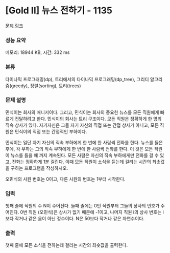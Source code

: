 # [Gold II] 뉴스 전하기 - 1135 

[문제 링크](https://www.acmicpc.net/problem/1135) 

### 성능 요약

메모리: 18944 KB, 시간: 332 ms

### 분류

다이나믹 프로그래밍(dp), 트리에서의 다이나믹 프로그래밍(dp_tree), 그리디 알고리즘(greedy), 정렬(sorting), 트리(trees)

### 문제 설명

<p>민식이는 회사의 매니저이다. 그리고, 민식이는 회사의 중요한 뉴스를 모든 직원에게 빠르게 전달하려고 한다. 민식이의 회사는 트리 구조이다. 모든 직원은 정확하게 한 명의 직속 상사가 있다. 자기자신은 그들 자기 자신의 직접 또는 간접 상사가 아니고, 모든 직원은 민식이의 직접 또는 간접적인 부하이다.</p>

<p>민식이는 일단 자기 자신의 직속 부하에게 한 번에 한 사람씩 전화를 한다. 뉴스를 들은 후에, 각 부하는 그의 직속 부하에게 한 번에 한 사람씩 전화를 한다. 이 것은 모든 직원이 뉴스를 들을 때 까지 계속된다. 모든 사람은 자신의 직속 부하에게만 전화를 걸 수 있고, 전화는 정확하게 1분 걸린다. 이때 모든 직원이 소식을 듣는데 걸리는 시간의 최솟값을 구하는 프로그램을 작성하시오.</p>

<p>오민식의 사원 번호는 0이고, 다른 사원의 번호는 1부터 시작한다.</p>

### 입력 

 <p>첫째 줄에 직원의 수 N이 주어진다. 둘째 줄에는 0번 직원부터 그들의 상사의 번호가 주어진다. 0번 직원 (오민식)은 상사가 없기 때문에 -1이고, 나머지 직원 i의 상사 번호는 i보다 작거나 같은 음이 아닌 정수이다. N은 50보다 작거나 같은 자연수이다.</p>

### 출력 

 <p>첫째 줄에 모든 소식을 전하는데 걸리는 시간의 최솟값을 출력한다.</p>

